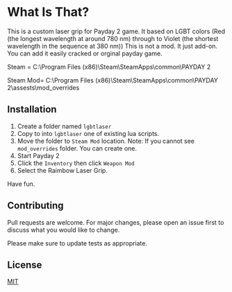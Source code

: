 # What Is That?

This is a custom laser grip for Payday 2 game. 
It based on LGBT colors (Red (the longest wavelength at around 780 nm) through to Violet (the shortest wavelength in the sequence at 380 nm))
This is not a mod. It just add-on. You can add it easily cracked or orginal payday game.

Steam = C:\Program Files (x86)\Steam\SteamApps\common\PAYDAY 2

Steam Mod= C:\Program Files (x86)\Steam\SteamApps\common\PAYDAY 2\assests\mod_overrides

## Installation

1) Create a folder named `lgbtlaser`
2) Copy to into `lgbtlaser` one of existing lua scripts.
3) Move the folder to `Steam Mod` location.
Note: If you cannot see `mod_overrides` folder. You can create one.
4) Start Payday 2 
5) Click the `Inventory` then click `Weapon Mod` 
6) Select the Raimbow Laser Grip.

Have fun.

## Contributing
Pull requests are welcome. For major changes, please open an issue first to discuss what you would like to change.

Please make sure to update tests as appropriate.

## License
[MIT](https://choosealicense.com/licenses/mit/)